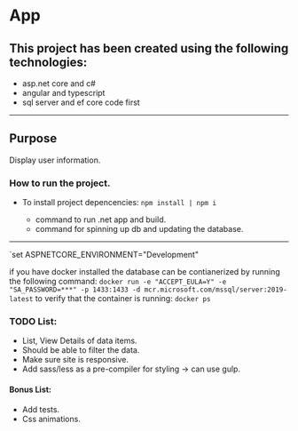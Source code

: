 # App

## This project has been created using the following technologies:

- asp.net core and c#
- angular and typescript
- sql server and ef core code first

---

## Purpose

Display user information.

### How to run the project.

- To install project depencencies:
  `npm install | npm i`

  - command to run .net app and build.
  - command for spinning up db and updating the database.

---

`set ASPNETCORE_ENVIRONMENT="Development"

if you have docker installed the database can be contianerized by running the following command:
`docker run -e "ACCEPT_EULA=Y" -e "SA_PASSWORD=***" -p 1433:1433 -d mcr.microsoft.com/mssql/server:2019-latest`
to verify that the container is running:
`docker ps`

### TODO List:

- List, View Details of data items.
- Should be able to filter the data.
- Make sure site is responsive.
- Add sass/less as a pre-compiler for styling -> can use gulp.

#### Bonus List:

- Add tests.
- Css animations.
